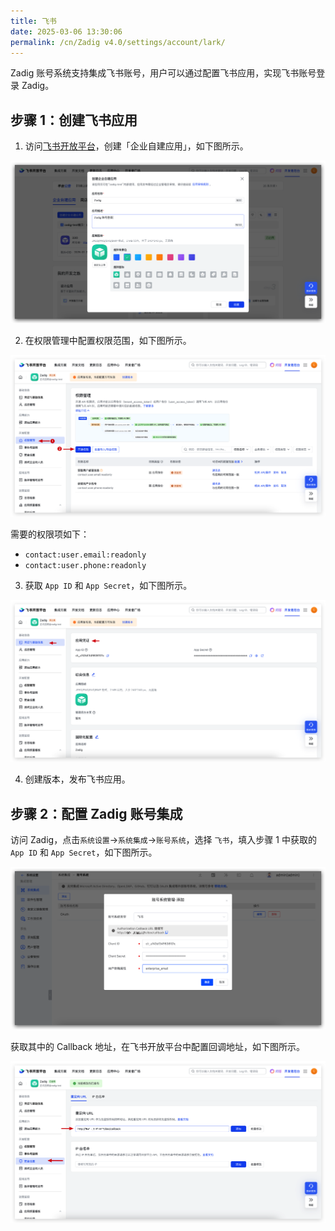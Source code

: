 ```yaml
---
title: 飞书
date: 2025-03-06 13:30:06
permalink: /cn/Zadig v4.0/settings/account/lark/
---
```


Zadig 账号系统支持集成飞书账号，用户可以通过配置飞书应用，实现飞书账号登录 Zadig。

## 步骤 1：创建飞书应用

1. 访问[飞书开放平台](https://open.feishu.cn/)，创建「企业自建应用」，如下图所示。

![lark](../../../../_images/lark_account_1.png)

2. 在权限管理中配置权限范围，如下图所示。

![lark](../../../../_images/lark_account_2.png)

需要的权限项如下：

- `contact:user.email:readonly`
- `contact:user.phone:readonly`

3. 获取 `App ID` 和 `App Secret`，如下图所示。
   
![lark](../../../../_images/lark_account_3.png)

4. 创建版本，发布飞书应用。

## 步骤 2：配置 Zadig 账号集成

访问 Zadig，点击`系统设置`->`系统集成`->`账号系统`，选择 `飞书`，填入步骤 1 中获取的 `App ID` 和 `App Secret`，如下图所示。

![lark](../../../../_images/lark_account_4.png)

获取其中的 Callback 地址，在飞书开放平台中配置回调地址，如下图所示。

![lark](../../../../_images/lark_account_5.png)